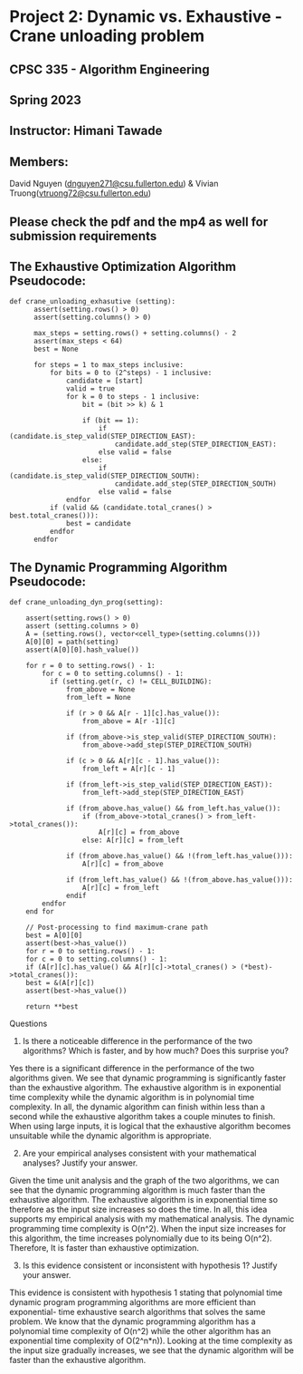 # Project 2: Dynamic vs. Exhaustive - Crane unloading problem
## CPSC 335 - Algorithm Engineering
## Spring 2023
## Instructor: Himani Tawade
## Members:
 David Nguyen (dnguyen271@csu.fullerton.edu) & Vivian Truong(vtruong72@csu.fullerton.edu)
## Please check the pdf and the mp4 as well for submission requirements
## The Exhaustive Optimization Algorithm Pseudocode:
    
    def crane_unloading_exhasutive (setting):
          assert(setting.rows() > 0)
          assert(setting.columns() > 0)
          
          max_steps = setting.rows() + setting.columns() - 2
          assert(max_steps < 64)
          best = None
          
          for steps = 1 to max_steps inclusive:
              for bits = 0 to (2^steps) - 1 inclusive:
                  candidate = [start]
                  valid = true
                  for k = 0 to steps - 1 inclusive:
                      bit = (bit >> k) & 1
                      
                      if (bit == 1):
                          if (candidate.is_step_valid(STEP_DIRECTION_EAST):
                              candidate.add_step(STEP_DIRECTION_EAST):
                          else valid = false
                      else:
                          if (candidate.is_step_valid(STEP_DIRECTION_SOUTH):
                              candidate.add_step(STEP_DIRECTION_SOUTH)
                          else valid = false
                  endfor
              if (valid && (candidate.total_cranes() > best.total_cranes())):
                  best = candidate
              endfor
          endfor

## The Dynamic Programming Algorithm Pseudocode:
    
    def crane_unloading_dyn_prog(setting):
    
        assert(setting.rows() > 0)
        assert (setting.columns > 0)
        A = (setting.rows(), vector<cell_type>(setting.columns()))
        A[0][0] = path(setting)
        assert(A[0][0].hash_value())
        
        for r = 0 to setting.rows() - 1:
            for c = 0 to setting.columns() - 1:
              if (setting.get(r, c) != CELL_BUILDING):
                  from_above = None
                  from_left = None
                  
                  if (r > 0 && A[r - 1][c].has_value()):
                      from_above = A[r -1][c]
                      
                  if (from_above->is_step_valid(STEP_DIRECTION_SOUTH):
                      from_above->add_step(STEP_DIRECTION_SOUTH)
                      
                  if (c > 0 && A[r][c - 1].has_value()):
                      from_left = A[r][c - 1]
                      
                  if (from_left->is_step_valid(STEP_DIRECTION_EAST)):
                      from_left->add_step(STEP_DIRECTION_EAST)
                      
                  if (from_above.has_value() && from_left.has_value()):
                      if (from_above->total_cranes() > from_left->total_cranes()):
                          A[r][c] = from_above
                      else: A[r][c] = from_left
                      
                  if (from_above.has_value() && !(from_left.has_value())):
                      A[r][c] = from_above
                      
                  if (from_left.has_value() && !(from_above.has_value())):
                      A[r][c] = from_left
                  endif
            endfor
        end for
        
        // Post-processing to find maximum-crane path
        best = A[0][0]
        assert(best->has_value())
        for r = 0 to setting.rows() - 1:
        for c = 0 to setting.columns() - 1:
        if (A[r][c].has_value() && A[r][c]->total_cranes() > (*best)->total_cranes()):
        best = &(A[r][c])
        assert(best->has_value())

        return **best

Questions
1.	Is there a noticeable difference in the performance of the two algorithms? Which is faster, and by how much? Does this surprise you?

Yes there is a significant difference in the performance of the two algorithms given. We see that dynamic programming is significantly faster than the exhaustive algorithm. The exhaustive algorithm is in exponential time complexity while the dynamic algorithm is in polynomial time complexity. In all, the dynamic algorithm can finish within less than a second while the exhaustive algorithm takes a couple minutes to finish. When using large inputs, it is logical that the exhaustive algorithm becomes unsuitable while the dynamic algorithm is appropriate.

2.	Are your empirical analyses consistent with your mathematical analyses? Justify your answer.

Given the time unit analysis and the graph of the two algorithms, we can see that the dynamic programming algorithm is much faster than the exhaustive algorithm. The exhaustive algorithm is in exponential time so therefore as the input size increases so does the time. In all, this idea supports my empirical analysis with my mathematical analysis. The dynamic programming time complexity is O(n^2). When the input size increases for this algorithm, the time increases polynomially due to its being O(n^2). Therefore, It is faster than exhaustive optimization.

3.	Is this evidence consistent or inconsistent with hypothesis 1? Justify your answer.

This evidence is consistent with hypothesis 1 stating that polynomial time dynamic program programming algorithms are more efficient than exponential- time exhaustive search algorithms that solves the same problem. We know that the dynamic programming algorithm has a polynomial time complexity of O(n^2) while the other algorithm has an exponential time complexity of O(2^n*n)). Looking at the time complexity as the input size gradually increases, we see that the dynamic algorithm will be faster than the exhaustive algorithm.
